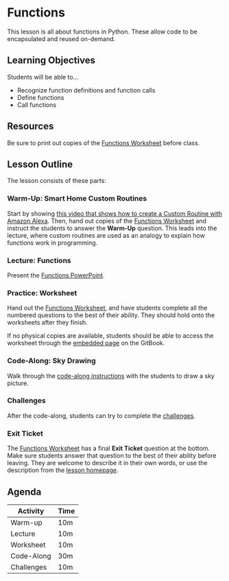 # Functions
This lesson is all about functions in Python. These allow code to be encapsulated and reused on-demand.

## Learning Objectives
Students will be able to...

- Recognize function definitions and function calls
- Define functions
- Call functions

## Resources
Be sure to print out copies of the [Functions Worksheet](FunctionsWorksheet.docx) before class.

## Lesson Outline
The lesson consists of these parts:

### Warm-Up: Smart Home Custom Routines
Start by showing [this video that shows how to create a Custom Routine with Amazon Alexa](https://www.youtube.com/watch?v=I5spW9gHgm8). Then, hand out copies of the [Functions Worksheet](FunctionsWorksheet.docx) and instruct the students to answer the **Warm-Up** question. This leads into the lecture, where custom routines are used as an analogy to explain how functions work in programming.

### Lecture: Functions
Present the [Functions PowerPoint](Functions.pptx).

### Practice: Worksheet
Hand out the [Functions Worksheet](FunctionsWorksheet.docx), and have students complete all the numbered questions to the best of their ability. They should hold onto the worksheets after they finish.

If no physical copies are available, students should be able to access the worksheet through the [embedded page](FunctionsWorksheet.md) on the GitBook.

### Code-Along: Sky Drawing
Walk through the [code-along instructions](CodeAlongSkyFunctions.md) with the students to draw a sky picture.

### Challenges
After the code-along, students can try to complete the [challenges](ChallengesSkyFunctions.md).

### Exit Ticket
The [Functions Worksheet](FunctionsWorksheet.docx) has a final **Exit Ticket** question at the bottom. Make sure students answer that question to the best of their ability before leaving. They are welcome to describe it in their own words, or use the description from the [lesson homepage](StudentDesc.md).

## Agenda

| Activity | Time |
|-|-|
| Warm-up | 10m |
| Lecture | 10m |
| Worksheet | 10m |
| Code-Along | 30m |
| Challenges | 10m |